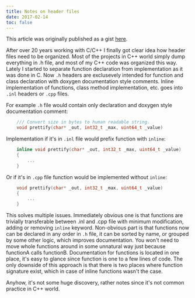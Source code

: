 ```yaml
---
title: Notes on header files
date: 2017-02-14
toc: false
---
```


This article was originally published as a gist [here](https://gist.github.com/bkaradzic/6e5d447233137eeabaf240211aeb490c).

After over 20 years working with C/C++ I finally got clear idea how header files need to be organized. Most of the projects in C++ world simply dump everything in .h file, and most of my C++ code was organized this way. Lately I started to separate function declaration from implementation as it was done in C. Now `.h` headers are exclusevely intended for function and class declaration with doxygen documentation style comments. Inline implementation of functions, class method implementation, etc. goes into `.inl` headers or `.cpp` files.

For example `.h` file would contain only declaration and doxygen style documentation comment:

```cpp
	/// Convert size in bytes to human readable string.
	void prettify(char* _out, int32_t _max, uint64_t _value)
```

Implementation if it's in `.inl` file would prefix function with `inline`:

```cpp
	inline void prettify(char* _out, int32_t _max, uint64_t _value)
	{
		...
	}
```

Or if it's in `.cpp` file function would be implemented without `inline`:

```cpp
	void prettify(char* _out, int32_t _max, uint64_t _value)
	{
		...
	}
```

This solves multiple issues. Immediately obvious one is that functions are trivially transferable between .inl and .cpp file with minimum modification, adding or removing `inline` keyword. Non-obvious part is that functions now can be declared in any order in `.h` file, it can be sorted by name, or grouped by some other logic, which improves documentation. You won't need to move whole functions around in some unnatural way just because functionA calls functionB. Documentation for functions is located in one place, it's easy to glance since function is one to a few lines of code. The only downside of this approach is that there is two places where function signature exist, which in case of inline functions wasn't the case.

Anyhow, it's not some huge discovery, rather notes since it's not common practice in C++ world.
